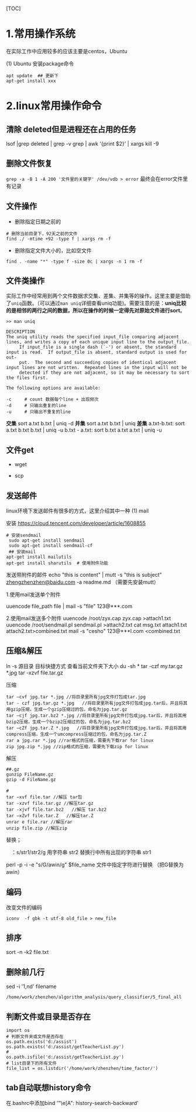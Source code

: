 [TOC]


# 1.常用操作系统
在实际工作中应用较多的应该主要是centos，Ubuntu

(1) Ubuntu
安装package命令
```shell
apt update  ## 更新下
apt-get install xxx
```

# 2.linux常用操作命令






## 清除 deleted但是进程还在占用的任务

lsof |grep deleted | grep -v grep | awk '{print $2}' | xargs kill -9

## 删除文件恢复


`grep -a -B 1 -A 200 '文件里的关键字' /dev/vdb > error`
最终会在error文件里有记录



## 文件操作


* 删除指定日期之前的

```
# 删除当前目录下，92天之前的文件
find ./ -mtime +92 -type f | xargs rm -f
```

* 删除指定文件大小的，比如空文件

```
find . -name "*" -type f -size 0c | xargs -n 1 rm -f
```


## 文件类操作

实际工作中经常用到两个文件数据求交集、差集、并集等的操作。这里主要是借助了`uniq`函数。（可以通过`man uniq`详细查看uniq功能)。需要注意的是：**uniq比较的是相邻的两行之间的数据，所以在操作的时候一定得先对原始文件进行sort**。



```
>> man uniq

DESCRIPTION
The uniq utility reads the specified input_file comparing adjacent lines, and writes a copy of each unique input line to the output_file.
     If input_file is a single dash (`-') or absent, the standard input is read.  If output_file is absent, standard output is used for out-
     put.  The second and succeeding copies of identical adjacent input lines are not written.  Repeated lines in the input will not be
     detected if they are not adjacent, so it may be necessary to sort the files first.

The following options are available:

-c     # count 数据每个line + 出现频次
-d     # 只输出重复的line 
-u     # 只输出不重复的line
```

**交集**
sort a.txt b.txt | uniq -d
**并集**
sort a.txt b.txt | uniq
**差集**
a.txt-b.txt:
sort a.txt b.txt b.txt | uniq -u
b.txt - a.txt:
sort b.txt a.txt a.txt | uniq -u



## 文件get

* wget



* scp



## 发送邮件
linux环境下发送邮件有很多的方式，这里介绍其中一种
(1) mail

安装 https://cloud.tencent.com/developer/article/1608855
```
# 安装sendmail
 sudo apt-get install sendmail  
 sudo apt-get install sendmail-cf  
 ## 安装mail
apt-get install mailutils
apt-get install sharutils  # 使用附件功能
```



发送带附件的邮件
echo "this is content" | mutt -s "this is subject" zhengzhenzhen@baidu.com -a readme.md
（需要先安装mutt）

1.使用mail发送单个附件

uuencode file_path file | mail -s "file" 123@***.com

2.使用mail发送多个附件
uuencode /root/zyx.cap zyx.cap >attach1.txt
uuencode /root/sendmail.pl sendmail.pl >attach2.txt
cat msg.txt attach1.txt attach2.txt>combined.txt
mail -s "cesho" 123@***l.com <combined.txt




## 压缩&解压



ln -s 源目录 目标快捷方式
查看当前文件夹下大小  du -sh *
tar -czf my.tar.gz *.jpg
tar -xzvf file.tar.gz

压缩

```
tar –cvf jpg.tar *.jpg //将目录里所有jpg文件打包成tar.jpg
tar - czf jpg.tar.gz *.jpg   //将目录里所有jpg文件打包成jpg.tar后，并且将其用gzip压缩，生成一个gzip压缩过的包，命名为jpg.tar.gz
tar –cjf jpg.tar.bz2 *.jpg //将目录里所有jpg文件打包成jpg.tar后，并且将其用bzip2压缩，生成一个bzip2压缩过的包，命名为jpg.tar.bz2
tar –cZf jpg.tar.Z *.jpg   //将目录里所有jpg文件打包成jpg.tar后，并且将其用compress压缩，生成一个umcompress压缩过的包，命名为jpg.tar.Z
rar a jpg.rar *.jpg //rar格式的压缩，需要先下载rar for linux
zip jpg.zip *.jpg //zip格式的压缩，需要先下载zip for linux
```

解压

```
##.gz 
gunzip FileName.gz 
gzip -d FileName.gz 
　　
#
tar –xvf file.tar //解压 tar包
tar -xzvf file.tar.gz //解压tar.gz
tar -xjvf file.tar.bz2   //解压 tar.bz2
tar –xZvf file.tar.Z   //解压tar.Z
unrar e file.rar //解压rar
unzip file.zip //解压zip
```



替换；

　：s/str1/str2/g 用字符串 str2 替换行中所有出现的字符串 str1 

perl -p -i -e "s/G/awin/g" $file_name 文件中指定字符进行替换
（把G替换为awin）


## 编码

改变文件的编码

```
iconv  -f gbk -t utf-8 old_file > new_file
```

## 排序

sort -n -k2 file.txt

## 删除前几行
sed -i '1,nd' filename

```
/home/work/zhenzhen/algorithm_analysis/query_classifier/5_final_all
```



## 判断文件或目录是否存在

```
import os
# 判断文件夹或文件是否存在
os.path.exists('d:/assist')
os.path.exists('d:/assist/getTeacherList.py')
#
os.path.isfile('d:/assist/getTeacherList.py')
# list目录下的所有文件
file_list = os.listdir('/home/work/zhenzhen/time_factor/')
```



## tab自动联想history命令

在.bashrc中添加bind '"\e[A": history-search-backward'
